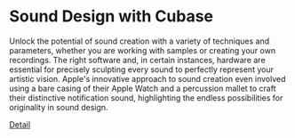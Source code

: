 # Sound Design with Cubase

Unlock the potential of sound creation with a variety of techniques and parameters, whether you are working with samples or creating your own recordings. The right software and, in certain instances, hardware are essential for precisely sculpting every sound to perfectly represent your artistic vision. Apple's innovative approach to sound creation even involved using a bare casing of their Apple Watch and a percussion mallet to craft their distinctive notification sound, highlighting the endless possibilities for originality in sound design. 

[Detail](https://eduitfree.com/course/sound-design-with-cubase)
